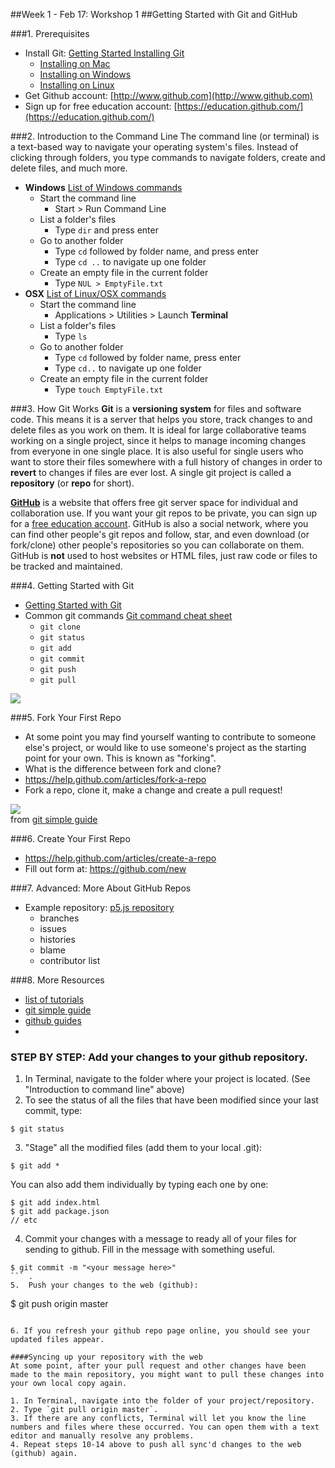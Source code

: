 ##Week 1 - Feb 17: Workshop 1
##Getting Started with Git and GitHub

###1. Prerequisites
* Install Git: [Getting Started Installing Git](http://git-scm.com/book/en/Getting-Started-Installing-Git)
    * [Installing on Mac](http://git-scm.com/book/en/Getting-Started-Installing-Git#Installing-on-Mac)
    * [Installing on Windows](http://git-scm.com/book/en/Getting-Started-Installing-Git#Installing-on-Windows)
    * [Installing on Linux](http://git-scm.com/book/en/Getting-Started-Installing-Git#Installing-on-Linux)
* Get Github account: [http://www.github.com](http://www.github.com)
* Sign up for free education account: [https://education.github.com/](https://education.github.com/)

###2. Introduction to the Command Line
The command line (or terminal) is a text-based way to navigate your operating system's files.  Instead of clicking through folders, you type commands to navigate folders, create and delete files, and much more.
* **Windows** [List of Windows commands](http://ss64.com/nt/)
  * Start the command line
      * Start > Run Command Line
  * List a folder's files
      * Type `dir` and press enter
  * Go to another folder
      * Type `cd` followed by folder name, and press enter
      * Type `cd ..` to navigate up one folder
  * Create an empty file in the current folder
      * Type `NUL > EmptyFile.txt`
* **OSX** [List of Linux/OSX commands](http://ss64.com/bash/)
    * Start the command line
        * Applications > Utilities > Launch **Terminal**
    * List a folder's files
        * Type `ls`
    * Go to another folder
        * Type `cd` followed by folder name, press enter
        * Type `cd..` to navigate up one folder
    * Create an empty file in the current folder
        * Type `touch EmptyFile.txt`

###3. How Git Works
**Git** is a **versioning system** for files and software code.  This means it is a server that helps you store, track changes to and delete files as you work on them.  It is ideal for large collaborative teams working on a single project, since it helps to manage incoming changes from everyone in one single place.  It is also useful for single users who want to store their files somewhere with a full history of changes in order to **revert** to changes if files are ever lost.  A single git project is called a **repository** (or **repo** for short).

**[GitHub](http://www.github.com)** is a website that offers free git server space for individual and collaboration use.  If you want your git repos to be private, you can sign up for a [free education account](https://education.github.com/).  GitHub is also a social network, where you can find other people's git repos and follow, star, and even download (or fork/clone) other people's repositories so you can collaborate on them.  GitHub is **not** used to host websites or HTML files, just raw code or files to be tracked and maintained.

###4. Getting Started with Git
* [Getting Started with Git](http://try.github.io/levels/1/challenges/1)
* Common git commands [Git command cheat sheet](http://www.git-tower.com/blog/git-cheat-sheet-detail/)
    * `git clone`
    * `git status`
    * `git add`
    * `git commit`
    * `git push`
    * `git pull`

![](http://i.imgur.com/66NShs3.png)


###5. Fork Your First Repo
* At some point you may find yourself wanting to contribute to someone else's project, or would like to use someone's project as the starting point for your own. This is known as "forking".
* What is the difference between fork and clone?
* https://help.github.com/articles/fork-a-repo
* Fork a repo, clone it, make a change and create a pull request!

![](http://i.imgur.com/OcLcCCh.png)  
from [git simple guide](http://rogerdudler.github.io/git-guide/)

###6. Create Your First Repo
* https://help.github.com/articles/create-a-repo
* Fill out form at: https://github.com/new

###7. Advanced: More About GitHub Repos
* Example repository: [p5.js repository](https://github.com/lmccart/p5.js)
    * branches
    * issues
    * histories
    * blame
    * contributor list

###8. More Resources
* [list of tutorials](https://help.github.com/articles/what-are-other-good-resources-for-learning-git-and-github)
* [git simple guide](http://rogerdudler.github.io/git-guide/)
* [github guides](http://guides.github.com/)
* 


### STEP BY STEP: Add your changes to your github repository.

1. In Terminal, navigate to the folder where your project is located. (See "Introduction to command line" above)
2. To see the status of all the files that have been modified since your last commit, type:

  ```
  $ git status
  ```
3. "Stage" all the modified files (add them to your local .git):
  
  ```
  $ git add *
  ```
  You can also add them individually by typing each one by one:
  
  ```
  $ git add index.html
  $ git add package.json 
  // etc
  ```
  
4. Commit your changes with a message to ready all of your files for sending to github. Fill in the message with something useful.

  ```
  $ git commit -m "<your message here>"
  ``` . 
5.  Push your changes to the web (github):
  
  ```
  $ git push origin master
  ```
  
6. If you refresh your github repo page online, you should see your updated files appear.

####Syncing up your repository with the web
At some point, after your pull request and other changes have been made to the main repository, you might want to pull these changes into your own local copy again.

1. In Terminal, navigate into the folder of your project/repository.
2. Type `git pull origin master`. 
3. If there are any conflicts, Terminal will let you know the line numbers and files where these occurred. You can open them with a text editor and manually resolve any problems.
4. Repeat steps 10-14 above to push all sync'd changes to the web (github) again.
